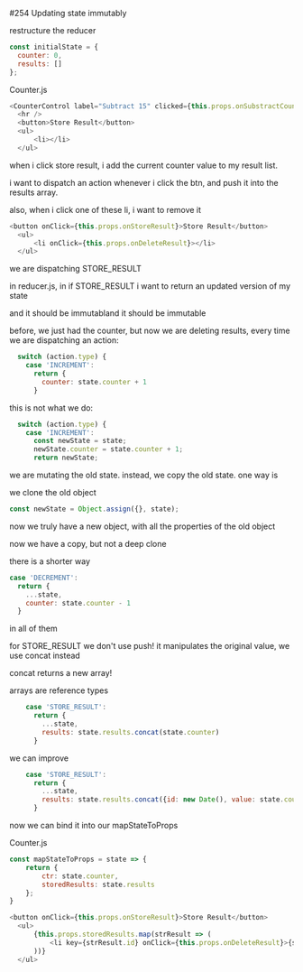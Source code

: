 #254 Updating state immutably

restructure the reducer

```js
const initialState = {
  counter: 0,
  results: []
};
```

Counter.js

```js
<CounterControl label="Subtract 15" clicked={this.props.onSubstractCounter}  />
  <hr />
  <button>Store Result</button>
  <ul>
      <li></li>
  </ul>
```

when i click store result, i add the current counter value to my result list.

i want to dispatch an action whenever i click the btn, and push it into the results array.

also, when i click one of these li, i want to remove it

```js
<button onClick={this.props.onStoreResult}>Store Result</button>
  <ul>
      <li onClick={this.props.onDeleteResult}></li>
  </ul>
```

we are dispatching STORE_RESULT

in reducer.js, in if STORE_RESULT i want to return an updated version of my state

and it should be immutabland it should be immutable

before, we just had the counter, but now we are deleting results, every time we are dispatching an action:

```js
  switch (action.type) {
    case 'INCREMENT':
      return {
        counter: state.counter + 1
      }
```

this is not what we do:

```js
  switch (action.type) {
    case 'INCREMENT':
      const newState = state;
      newState.counter = state.counter + 1;
      return newState;
```

we are mutating the old state. instead, we copy the old state. one way is

we clone the old object

```js
const newState = Object.assign({}, state);
```

now we truly have a new object, with all the properties of the old object

now we have a copy, but not a deep clone

there is a shorter way

```js
case 'DECREMENT':
  return {
    ...state,
    counter: state.counter - 1
  }
```

in all of them

for STORE_RESULT we don't use push! it manipulates the original value, we use concat instead

concat returns a new array!

arrays are reference types

```js
    case 'STORE_RESULT':
      return {
        ...state,
        results: state.results.concat(state.counter)
      }
```

we can improve 

```js
    case 'STORE_RESULT':
      return {
        ...state,
        results: state.results.concat({id: new Date(), value: state.counter})
      }
```

now we can bind it into our mapStateToProps

Counter.js

```js
const mapStateToProps = state => {
    return {
        ctr: state.counter,
        storedResults: state.results
    };
}
```

```js
<button onClick={this.props.onStoreResult}>Store Result</button>
  <ul>
      {this.props.storedResults.map(strResult => (
          <li key={strResult.id} onClick={this.props.onDeleteResult}>{strResult.value}</li>
      ))}
  </ul>
```











